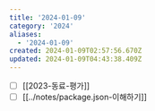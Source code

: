 ```yaml
---
title: '2024-01-09'
category: '2024'
aliases:
  - '2024-01-09'
created: 2024-01-09T02:57:56.670Z
updated: 2024-01-09T04:43:38.409Z
---
```


- [ ] [[2023-동료-평가]]
- [ ] [[../notes/package.json-이해하기]]

